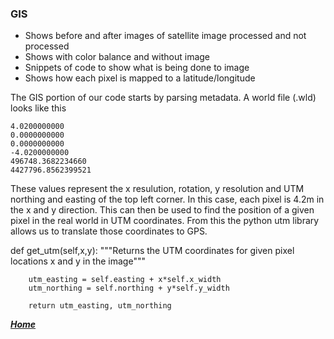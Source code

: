 ### GIS
+ Shows before and after images of satellite image processed and not processed
+ Shows with color balance and without image
+ Snippets of code to show what is being done to image
+ Shows how each pixel is mapped to a latitude/longitude

The GIS portion of our code starts by parsing metadata. A world file (.wld) looks like this

    4.0200000000 
    0.0000000000 
    0.0000000000 
    -4.0200000000 
    496748.3682234660 
    4427796.8562399521
   
These values represent the x resulution, rotation, y resolution and UTM northing and easting of the top left corner. In this case, each pixel is 4.2m in the x and y direction. This can then be used to find the position of a given pixel in the real world in UTM coordinates. From this the python utm library allows us to translate those coordinates to GPS.

def get_utm(self,x,y):
        """Returns the UTM coordinates for given pixel locations x and y in the
        image"""

        utm_easting = self.easting + x*self.x_width
        utm_northing = self.northing + y*self.y_width

        return utm_easting, utm_northing

[***Home***](https://rickyroze.github.io/SoftDesFinalProject/)
